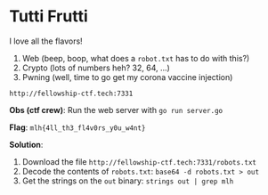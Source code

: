 # Tutti Frutti

I love all the flavors!

1. Web (beep, boop, what does a `robot.txt` has to do with this?)
2. Crypto (lots of numbers heh? 32, 64, ...)
3. Pwning (well, time to go get my corona vaccine injection)

`http://fellowship-ctf.tech:7331`

**Obs (ctf crew)**: Run the web server with `go run server.go`

**Flag**: `mlh{4ll_th3_fl4v0rs_y0u_w4nt}`

**Solution**:

1. Download the file `http://fellowship-ctf.tech:7331/robots.txt`
2. Decode the contents of `robots.txt`: `base64 -d robots.txt > out`
3. Get the strings on the `out` binary: `strings out | grep mlh`
